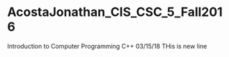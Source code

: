 # AcostaJonathan_CIS_CSC_5_Fall2016
Introduction to Computer Programming C++ 03/15/18
THis is new line